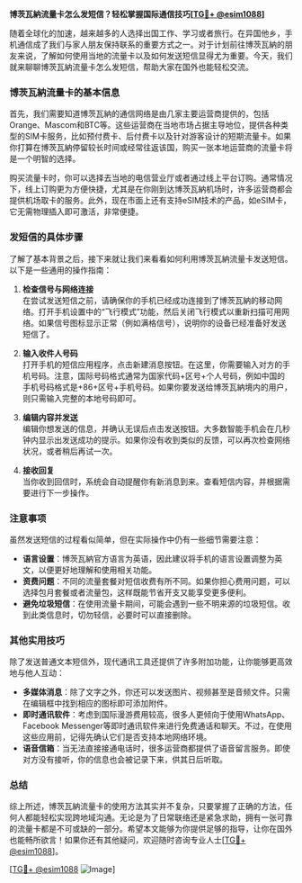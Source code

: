 **博茨瓦納流量卡怎么发短信？轻松掌握国际通信技巧[[TG💪+ @esim1088](https://t.me/s/esim1088)]**

随着全球化的加速，越来越多的人选择出国工作、学习或者旅行。在异国他乡，手机通信成了我们与家人朋友保持联系的重要方式之一。对于计划前往博茨瓦納的朋友来说，了解如何使用当地的流量卡以及如何发送短信显得尤为重要。今天，我们就来聊聊博茨瓦納流量卡怎么发短信，帮助大家在国外也能轻松交流。

### 博茨瓦納流量卡的基本信息

首先，我们需要知道博茨瓦納的通信网络是由几家主要运营商提供的，包括Orange、Mascom和BTC等。这些运营商在当地市场占据主导地位，提供各种类型的SIM卡服务，比如预付费卡、后付费卡以及针对游客设计的短期流量卡。如果你打算在博茨瓦納停留较长时间或经常往返该国，购买一张本地运营商的流量卡将是一个明智的选择。

购买流量卡时，你可以选择去当地的电信营业厅或者通过线上平台订购。通常情况下，线上订购更为方便快捷，尤其是在你刚到达博茨瓦納机场时，许多运营商都会提供机场取卡的服务。此外，现在市面上还有支持eSIM技术的产品，如eSIM卡，它无需物理插入即可激活，非常便捷。

### 发短信的具体步骤

了解了基本背景之后，接下来就让我们来看看如何利用博茨瓦納流量卡发送短信。以下是一些通用的操作指南：

1. **检查信号与网络连接**  
   在尝试发送短信之前，请确保你的手机已经成功连接到了博茨瓦納的移动网络。打开手机设置中的“飞行模式”功能，然后关闭飞行模式以重新扫描可用网络。如果信号图标显示正常（例如满格信号），说明你的设备已经准备好发送短信了。

2. **输入收件人号码**  
   打开手机的短信应用程序，点击新建消息按钮。在这里，你需要输入对方的手机号码。注意，国际号码格式通常为国家代码+区号+个人号码，例如中国的手机号码格式是+86+区号+手机号码。如果你要发送给博茨瓦納境内的用户，则只需输入完整的本地号码即可。

3. **编辑内容并发送**  
   编辑你想发送的信息，并确认无误后点击发送按钮。大多数智能手机会在几秒钟内显示出发送成功的提示。如果你没有收到类似的反馈，可以再次检查网络状况，或者稍后再试一次。

4. **接收回复**  
   当你收到回信时，系统会自动提醒你有新消息到来。查看短信内容，并根据需要进行下一步操作。

### 注意事项

虽然发送短信的过程看似简单，但在实际操作中仍有一些细节需要注意：

- **语言设置**：博茨瓦納官方语言为英语，因此建议将手机的语言设置调整为英文，以便更好地理解和使用相关功能。
- **资费问题**：不同的流量套餐对短信收费有所不同。如果你担心费用问题，可以选择包月套餐或者流量包，这样既能节省开支又能享受更多便利。
- **避免垃圾短信**：在使用流量卡期间，可能会遇到一些不明来源的垃圾短信。收到此类信息时，切勿轻信，必要时可以直接删除。

### 其他实用技巧

除了发送普通文本短信外，现代通讯工具还提供了许多附加功能，让你能够更高效地与他人互动：

- **多媒体消息**：除了文字之外，你还可以发送图片、视频甚至是音频文件。只需在编辑框中找到相应的图标即可添加附件。
- **即时通讯软件**：考虑到国际漫游费用较高，很多人更倾向于使用WhatsApp、Facebook Messenger等即时通讯软件来进行免费通话和聊天。不过，在使用这些应用前，记得先确认它们是否支持本地网络环境。
- **语音信箱**：当无法直接接通电话时，很多运营商都提供了语音留言服务。即使对方没有接听，你的信息也会被记录下来，供其日后听取。

### 总结

综上所述，博茨瓦納流量卡的使用方法其实并不复杂，只要掌握了正确的方法，任何人都能轻松实现跨地域沟通。无论是为了日常联络还是紧急求助，拥有一张可靠的流量卡都是不可或缺的一部分。希望本文能够为你提供足够的指导，让你在国外也能畅所欲言！如果你还有其他疑问，欢迎随时咨询专业人士[[TG💪+ @esim1088](https://t.me/s/esim1088)]。

[[TG💪+ @esim1088](https://t.me/s/esim1088) ![Image](https://i.postimg.cc/4NQfJmqS/Snipaste-2025-05-13-00-14-12.png)]
